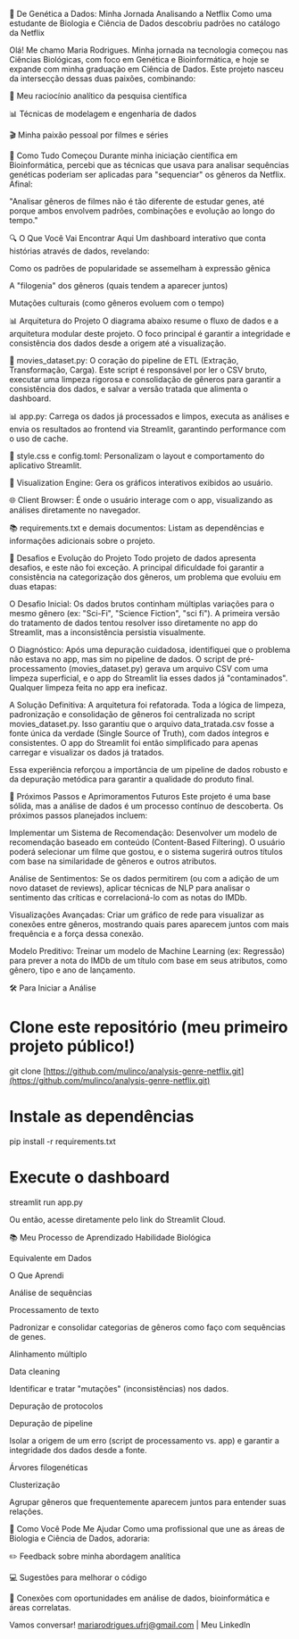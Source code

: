 🧬 De Genética a Dados: Minha Jornada Analisando a Netflix
Como uma estudante de Biologia e Ciência de Dados descobriu padrões no catálogo da Netflix

Olá! Me chamo Maria Rodrigues. Minha jornada na tecnologia começou nas Ciências Biológicas, com foco em Genética e Bioinformática, e hoje se expande com minha graduação em Ciência de Dados. Este projeto nasceu da intersecção dessas duas paixões, combinando:

🧪 Meu raciocínio analítico da pesquisa científica

📊 Técnicas de modelagem e engenharia de dados

🎬 Minha paixão pessoal por filmes e séries

🌱 Como Tudo Começou
Durante minha iniciação científica em Bioinformática, percebi que as técnicas que usava para analisar sequências genéticas poderiam ser aplicadas para "sequenciar" os gêneros da Netflix. Afinal:

"Analisar gêneros de filmes não é tão diferente de estudar genes, até porque ambos envolvem padrões, combinações e evolução ao longo do tempo."

🔍 O Que Você Vai Encontrar Aqui
Um dashboard interativo que conta histórias através de dados, revelando:

Como os padrões de popularidade se assemelham à expressão gênica

A "filogenia" dos gêneros (quais tendem a aparecer juntos)

Mutações culturais (como gêneros evoluem com o tempo)

📊 Arquitetura do Projeto
O diagrama abaixo resume o fluxo de dados e a arquitetura modular deste projeto. O foco principal é garantir a integridade e consistência dos dados desde a origem até a visualização.

🔄 movies_dataset.py: O coração do pipeline de ETL (Extração, Transformação, Carga). Este script é responsável por ler o CSV bruto, executar uma limpeza rigorosa e consolidação de gêneros para garantir a consistência dos dados, e salvar a versão tratada que alimenta o dashboard.

📊 app.py: Carrega os dados já processados e limpos, executa as análises e envia os resultados ao frontend via Streamlit, garantindo performance com o uso de cache.

🎨 style.css e config.toml: Personalizam o layout e comportamento do aplicativo Streamlit.

🧩 Visualization Engine: Gera os gráficos interativos exibidos ao usuário.

🌐 Client Browser: É onde o usuário interage com o app, visualizando as análises diretamente no navegador.

📚 requirements.txt e demais documentos: Listam as dependências e informações adicionais sobre o projeto.

🚧 Desafios e Evolução do Projeto
Todo projeto de dados apresenta desafios, e este não foi exceção. A principal dificuldade foi garantir a consistência na categorização dos gêneros, um problema que evoluiu em duas etapas:

O Desafio Inicial: Os dados brutos continham múltiplas variações para o mesmo gênero (ex: "Sci-Fi", "Science Fiction", "sci fi"). A primeira versão do tratamento de dados tentou resolver isso diretamente no app do Streamlit, mas a inconsistência persistia visualmente.

O Diagnóstico: Após uma depuração cuidadosa, identifiquei que o problema não estava no app, mas sim no pipeline de dados. O script de pré-processamento (movies_dataset.py) gerava um arquivo CSV com uma limpeza superficial, e o app do Streamlit lia esses dados já "contaminados". Qualquer limpeza feita no app era ineficaz.

A Solução Definitiva: A arquitetura foi refatorada. Toda a lógica de limpeza, padronização e consolidação de gêneros foi centralizada no script movies_dataset.py. Isso garantiu que o arquivo data_tratada.csv fosse a fonte única da verdade (Single Source of Truth), com dados íntegros e consistentes. O app do Streamlit foi então simplificado para apenas carregar e visualizar os dados já tratados.

Essa experiência reforçou a importância de um pipeline de dados robusto e da depuração metódica para garantir a qualidade do produto final.

🚀 Próximos Passos e Aprimoramentos Futuros
Este projeto é uma base sólida, mas a análise de dados é um processo contínuo de descoberta. Os próximos passos planejados incluem:

Implementar um Sistema de Recomendação: Desenvolver um modelo de recomendação baseado em conteúdo (Content-Based Filtering). O usuário poderá selecionar um filme que gostou, e o sistema sugerirá outros títulos com base na similaridade de gêneros e outros atributos.

Análise de Sentimentos: Se os dados permitirem (ou com a adição de um novo dataset de reviews), aplicar técnicas de NLP para analisar o sentimento das críticas e correlacioná-lo com as notas do IMDb.

Visualizações Avançadas: Criar um gráfico de rede para visualizar as conexões entre gêneros, mostrando quais pares aparecem juntos com mais frequência e a força dessa conexão.

Modelo Preditivo: Treinar um modelo de Machine Learning (ex: Regressão) para prever a nota do IMDb de um título com base em seus atributos, como gênero, tipo e ano de lançamento.

🛠️ Para Iniciar a Análise
# Clone este repositório (meu primeiro projeto público!)
git clone [https://github.com/mulinco/analysis-genre-netflix.git](https://github.com/mulinco/analysis-genre-netflix.git)

# Instale as dependências
pip install -r requirements.txt

# Execute o dashboard
streamlit run app.py

Ou então, acesse diretamente pelo link do Streamlit Cloud.

📚 Meu Processo de Aprendizado
Habilidade Biológica

Equivalente em Dados

O Que Aprendi

Análise de sequências

Processamento de texto

Padronizar e consolidar categorias de gêneros como faço com sequências de genes.

Alinhamento múltiplo

Data cleaning

Identificar e tratar "mutações" (inconsistências) nos dados.

Depuração de protocolos

Depuração de pipeline

Isolar a origem de um erro (script de processamento vs. app) e garantir a integridade dos dados desde a fonte.

Árvores filogenéticas

Clusterização

Agrupar gêneros que frequentemente aparecem juntos para entender suas relações.

🤝 Como Você Pode Me Ajudar
Como uma profissional que une as áreas de Biologia e Ciência de Dados, adoraria:

✏️ Feedback sobre minha abordagem analítica

💻 Sugestões para melhorar o código

🔗 Conexões com oportunidades em análise de dados, bioinformática e áreas correlatas.

Vamos conversar! mariarodrigues.ufrj@gmail.com | Meu LinkedIn
